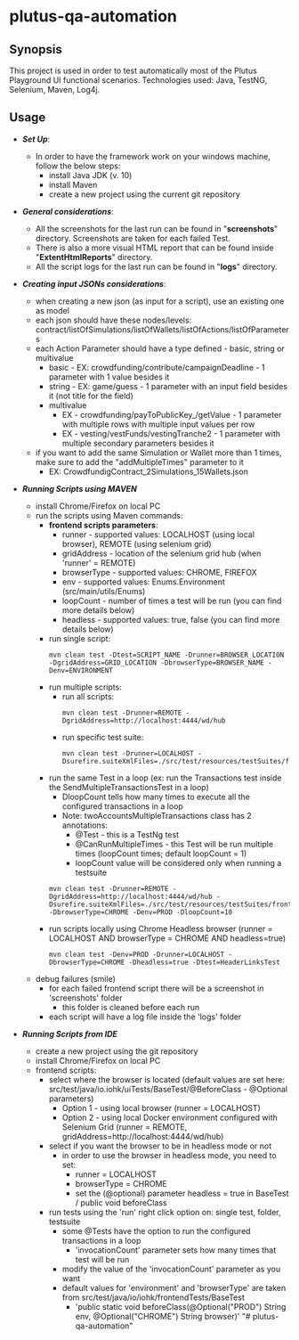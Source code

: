 # plutus-qa-automation

## Synopsis

This project is used in order to test automatically most of the Plutus Playground UI functional scenarios.
Technologies used: Java, TestNG, Selenium, Maven, Log4j.

## Usage

- **_Set Up_**:
    - In order to have the framework work on your windows machine, follow the below steps:
        - install Java JDK (v. 10) 
        - install Maven
        - create a new project using the current git repository

- **_General considerations_**:
    - All the screenshots for the last run can be found in "**screenshots**" directory. Screenshots are taken for each failed Test.
    - There is also a more visual HTML report that can be found inside "**ExtentHtmlReports**" directory.
    - All the script logs for the last run can be found in "**logs**" directory.
    
- **_Creating input JSONs considerations_**:
    - when creating a new json (as input for a script), use an existing one as model
    - each json should have these nodes/levels: contract/listOfSimulations/listOfWallets/listOfActions/listOfParameters
    - each Action Parameter should have a type defined - basic, string or multivalue 
        - basic - EX: crowdfunding/contribute/campaignDeadline - 1 parameter with 1 value besides it
        - string - EX: game/guess - 1 parameter with an input field besides it (not title for the field)
        - multivalue 
            - EX - crowdfunding/payToPublicKey_/getValue - 1 parameter with multiple rows with multiple input values per row
            - EX - vesting/vestFunds/vestingTranche2 - 1 parameter with multiple secondary parameters besides it 
    - if you want to add the same Simulation or Wallet more than 1 times, make sure to add the "addMultipleTimes" parameter to it
        - EX: CrowdfundigContract_2Simulations_15Wallets.json
    
- **_Running Scripts using MAVEN_**
    - install Chrome/Firefox on local PC
    - run the scripts using Maven commands:
        - **frontend scripts parameters**:
            - runner - supported values: LOCALHOST (using local browser), REMOTE (using selenium grid)
            - gridAddress - location of the selenium grid hub (when 'runner' = REMOTE)
            - browserType - supported values: CHROME, FIREFOX
            - env - supported values: Enums.Environment (src/main/utils/Enums)
            - loopCount - number of times a test will be run (you can find more details below)
            - headless - supported values: true, false (you can find more details below)
        - run single script:
            ```
            mvn clean test -Dtest=SCRIPT_NAME -Drunner=BROWSER_LOCATION -DgridAddress=GRID_LOCATION -DbrowserType=BROWSER_NAME -Denv=ENVIRONMENT
            ```     
        - run multiple scripts:
            - run all scripts: 
                ```
                mvn clean test -Drunner=REMOTE -DgridAddress=http://localhost:4444/wd/hub
                ```
            - run specific test suite: 
                ```
                mvn clean test -Drunner=LOCALHOST -Dsurefire.suiteXmlFiles=./src/test/resources/testSuites/frontEnd/basicRegression.xml
                ``` 
        - run the same Test in a loop (ex: run the Transactions test inside the SendMultipleTransactionsTest in a loop)
            - DloopCount tells how many times to execute all the configured transactions in a loop
            - Note: twoAccountsMultipleTransactions class has 2 annotations:
                - @Test - this is a TestNg test
                - @CanRunMultipleTimes - this Test will be run multiple times (loopCount times; default loopCount = 1)
                - loopCount value will be considered only when running a testsuite
            ```
            mvn clean test -Drunner=REMOTE -DgridAddress=http://localhost:4444/wd/hub -Dsurefire.suiteXmlFiles=./src/test/resources/testSuites/frontEnd/sanity.xml -DbrowserType=CHROME -Denv=PROD -DloopCount=10
            ```                      
        - run scripts locally using Chrome Headless browser (runner = LOCALHOST AND browserType = CHROME AND headless=true)
            ```
            mvn clean test -Denv=PROD -Drunner=LOCALHOST -DbrowserType=CHROME -Dheadless=true -Dtest=HeaderLinksTest
            ```
    - debug failures (smile)
        - for each failed frontend script there will be a screenshot in 'screenshots' folder
            - this folder is cleaned before each run
        - each script will have a log file inside the 'logs' folder
                
- **_Running Scripts from IDE_**
    - create a new project using the git repository
    - install Chrome/Firefox on local PC
    - frontend scripts:
        - select where the browser is located (default values are set here: src/test/java/io.iohk/uiTests/BaseTest/@BeforeClass - @Optional parameters)
            - Option 1 - using local browser (runner = LOCALHOST)
            - Option 2 - using local Docker environment configured with Selenium Grid (runner = REMOTE, gridAddress=http://localhost:4444/wd/hub)
         - select if you want the browser to be in headless mode or not
            - in order to use the browser in headless mode, you need to set:
                - runner = LOCALHOST 
                - browserType = CHROME 
                - set the (@optional) parameter headless = true in BaseTest / public void beforeClass
        - run tests using the 'run' right click option on: single test, folder, testsuite
            - some @Tests have the option to run the configured transactions in a loop
                - 'invocationCount' parameter sets how many times that test will be run
            - modify the value of the 'invocationCount' parameter as you want
            - default values for 'environment' and 'browserType' are taken from src/test/java/io/iohk/frontendTests/BaseTest
                - 'public static void beforeClass(@Optional("PROD") String env, @Optional("CHROME") String browser)'
"# plutus-qa-automation" 
